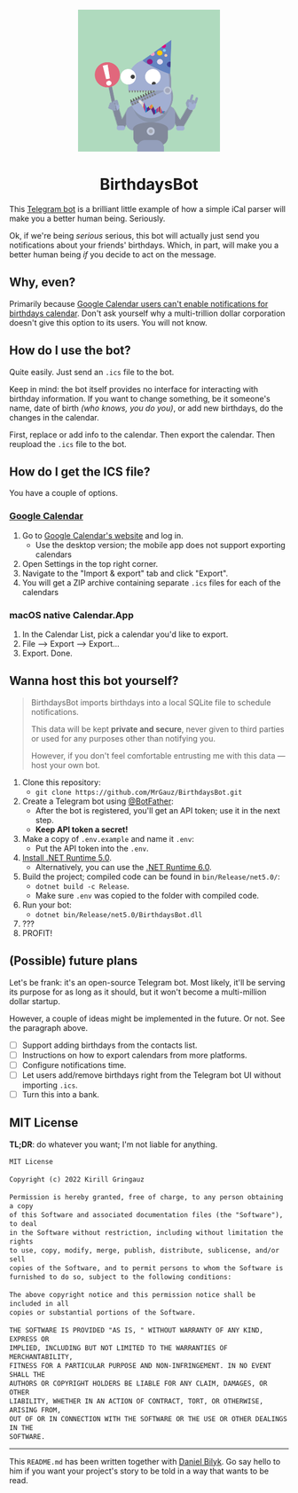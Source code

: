 <div align="center">
  <br>
  <img src="images/logo.jpg" width="256" alt="">
  <h1>BirthdaysBot</h1>
</div>

This [Telegram bot](https://t.me/iCalBirthdaysBot) is a brilliant little example of how a simple iCal parser will make you a better human being. Seriously.

Ok, if we're being *serious* serious, this bot will actually just send you notifications about your friends' birthdays. Which, in part, will make you a better human being *if* you decide to act on the message.

## Why, even?

Primarily because [Google Calendar users can't enable notifications for birthdays calendar](https://support.google.com/calendar/thread/1699815?hl=en&msgid=1714805). Don't ask yourself why a multi-trillion dollar corporation doesn't give this option to its users. You will not know.

## How do I use the bot?

Quite easily. Just send an `.ics` file to the bot.

Keep in mind: the bot itself provides no interface for interacting with birthday information. If you want to change something, be it someone's name, date of birth *(who knows, you do you)*, or add new birthdays, do the changes in the calendar.

First, replace or add info to the calendar. Then export the calendar. Then reupload the `.ics` file to the bot.

## How do I get the ICS file?

You have a couple of options.

### [Google Calendar](https://support.google.com/calendar/answer/37111?hl=en)
1. Go to [Google Calendar's website](https://calendar.google.com/calendar) and log in.
    - Use the desktop version; the mobile app does not support exporting calendars
2. Open Settings in the top right corner.
3. Navigate to the "Import & export" tab and click "Export".
4. You will get a ZIP archive containing separate `.ics` files for each of the calendars

### macOS native Calendar.App
1. In the Calendar List, pick a calendar you'd like to export.
2. File --> Export --> Export...
3. Export. Done.

## Wanna host this bot yourself?

> BirthdaysBot imports birthdays into a local SQLite file to schedule notifications.
>
> This data will be kept **private and secure**, never given to third parties or used for any purposes other than notifying you.
>
> However, if you don't feel comfortable entrusting me with this data — host your own bot.

1. Clone this repository:
    - ``git clone https://github.com/MrGauz/BirthdaysBot.git``
2. Create a Telegram bot using [@BotFather](https://t.me/BotFather):
    - After the bot is registered, you'll get an API token; use it in the next step.
    - **Keep API token a secret!**
3. Make a copy of ``.env.example`` and name it ``.env``:
    - Put the API token into the ``.env``.
4. [Install .NET Runtime 5.0](https://dotnet.microsoft.com/en-us/download/dotnet/5.0).
    - Alternatively, you can use the [.NET Runtime 6.0](https://dotnet.microsoft.com/en-us/download/dotnet/6.0).
5. Build the project; compiled code can be found in ``bin/Release/net5.0/``:
    - ``dotnet build -c Release``.
    - Make sure ``.env`` was copied to the folder with compiled code.
6. Run your bot:
    - ``dotnet bin/Release/net5.0/BirthdaysBot.dll``
7. ???
8. PROFIT!

## (Possible) future plans

Let's be frank: it's an open-source Telegram bot. Most likely, it'll be serving its purpose for as long as it should, but it won't become a multi-million dollar startup.

However, a couple of ideas might be implemented in the future. Or not. See the paragraph above.

- [ ] Support adding birthdays from the contacts list.
- [ ] Instructions on how to export calendars from more platforms.
- [ ] Configure notifications time.
- [ ] Let users add/remove birthdays right from the Telegram bot UI without importing `.ics`.
- [ ] Turn this into a bank.

## MIT License

**TL;DR**: do whatever you want; I'm not liable for anything.

```
MIT License

Copyright (c) 2022 Kirill Gringauz

Permission is hereby granted, free of charge, to any person obtaining a copy
of this Software and associated documentation files (the "Software"), to deal
in the Software without restriction, including without limitation the rights
to use, copy, modify, merge, publish, distribute, sublicense, and/or sell
copies of the Software, and to permit persons to whom the Software is
furnished to do so, subject to the following conditions:

The above copyright notice and this permission notice shall be included in all
copies or substantial portions of the Software.

THE SOFTWARE IS PROVIDED "AS IS, " WITHOUT WARRANTY OF ANY KIND, EXPRESS OR
IMPLIED, INCLUDING BUT NOT LIMITED TO THE WARRANTIES OF MERCHANTABILITY,
FITNESS FOR A PARTICULAR PURPOSE AND NON-INFRINGEMENT. IN NO EVENT SHALL THE
AUTHORS OR COPYRIGHT HOLDERS BE LIABLE FOR ANY CLAIM, DAMAGES, OR OTHER
LIABILITY, WHETHER IN AN ACTION OF CONTRACT, TORT, OR OTHERWISE, ARISING FROM,
OUT OF OR IN CONNECTION WITH THE SOFTWARE OR THE USE OR OTHER DEALINGS IN THE
SOFTWARE.
```
---
This `README.md` has been written together with [Daniel Bilyk](https://github.com/danielbilyk). Go say hello to him if you want your project's story to be told in a way that wants to be read.
